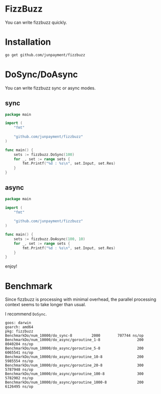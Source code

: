 # FizzBuzz
You can write fizzbuzz quickly.

# Installation

```sh
go get github.com/junpayment/fizzbuzz
```

# DoSync/DoAsync
You can write fizzbuzz sync or async modes.

## sync

```go
package main

import (
	"fmt"
	
	"github.com/junpayment/fizzbuzz"
)

func main() {
	sets := fizzbuzz.DoSync(100)
	for _, set := range sets {
		fmt.Printf("%d : %s\n", set.Input, set.Res)
	}
}
```

## async

```go
package main

import (
	"fmt"
	
	"github.com/junpayment/fizzbuzz"
)

func main() {
	sets := fizzbuzz.DoAsync(100, 10)
	for _, set := range sets {
		fmt.Printf("%d : %s\n", set.Input, set.Res)
	}
}
```

enjoy!

# Benchmark


Since fizzbuzz is processing with minimal overhead, the parallel processing context seems to take longer than usual.

I recommend `DoSync`.

```
goos: darwin
goarch: amd64
pkg: fizzbuzz
BenchmarkDo/num_10000/do_sync-8 	    2000	    707744 ns/op
BenchmarkDo/num_10000/do_async/goroutine_1-8         	     200	   8040204 ns/op
BenchmarkDo/num_10000/do_async/goroutine_5-8         	     200	   6065541 ns/op
BenchmarkDo/num_10000/do_async/goroutine_10-8        	     200	   5985554 ns/op
BenchmarkDo/num_10000/do_async/goroutine_20-8        	     300	   5787948 ns/op
BenchmarkDo/num_10000/do_async/goroutine_100-8       	     300	   5782902 ns/op
BenchmarkDo/num_10000/do_async/goroutine_1000-8      	     200	   6126495 ns/op
```


